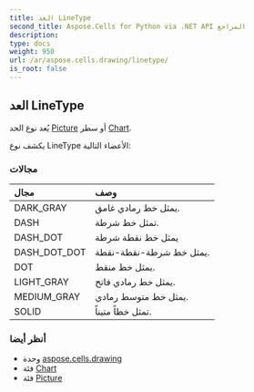 ```yaml
---
title: العد LineType
second_title: Aspose.Cells for Python via .NET API المراجع
description:
type: docs
weight: 950
url: /ar/aspose.cells.drawing/linetype/
is_root: false
---
```

##  العد LineType
يُعد نوع الحد [Picture](/cells/python-net/ar/aspose.cells.drawing/picture) أو سطر [Chart](/cells/python-net/ar/aspose.cells.charts/chart).



يكشف نوع LineType الأعضاء التالية:

###  مجالات
| مجال| وصف|
| :- | :- |
| DARK_GRAY | يمثل خط رمادي غامق.|
| DASH | تمثل خط شرطة.|
| DASH_DOT | يمثل خط نقطة شرطة|
| DASH_DOT_DOT | يمثل خط شرطة-نقطة-نقطة.|
| DOT | يمثل خط منقط.|
| LIGHT_GRAY | يمثل خط رمادي فاتح.|
| MEDIUM_GRAY | يمثل خط متوسط رمادي.|
| SOLID | تمثل خطاً متيناً.|



###  أنظر أيضا
* وحدة [aspose.cells.drawing](..)
* فئة [Chart](/cells/python-net/ar/aspose.cells.charts/chart)
* فئة [Picture](/cells/python-net/ar/aspose.cells.drawing/picture)
